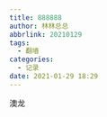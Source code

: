 ```yaml
---
title: 888888
author: 林林总总
abbrlink: 20210129
tags:
  - 翻墙
categories:
  - 记录
date: 2021-01-29 18:29
---
```


澳龙